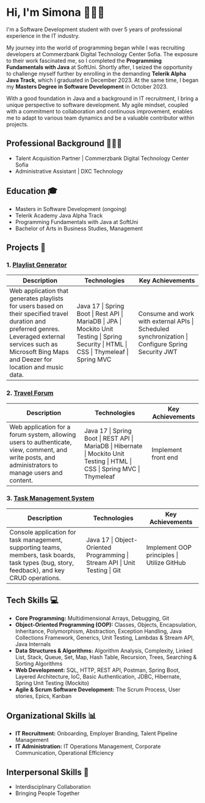 # Hi, I'm Simona 👩🏻‍💻

I'm a Software Development student with over 5 years of professional experience in the IT industry. 

My journey into the world of programming began while I was recruiting developers at Commerzbank Digital Technology Center Sofia. The exposure to their work fascinated me, so I completed the **Programming Fundamentals with Java** at SoftUni. Shortly after, I seized the opportunity to challenge myself further by enrolling in the demanding **Telerik Alpha Java Track**, which I graduated in December 2023. At the same time, I began my **Masters Degree in Software Development** in October 2023.

With a good foundation in Java and a background in IT recruitment, I bring a unique perspective to software development. My agile mindset, coupled with a commitment to collaboration and continuous improvement, enables me to adapt to various team dynamics and be a valuable contributor within projects.


## Professional Background 👩🏻‍💼

- Talent Acquisition Partner | Commerzbank Digital Technology Center Sofia
- Administrative Assistant | DXC Technology

## Education 🎓

- Masters in Software Development (ongoing)
- Telerik Academy Java Alpha Track
- Programming Fundamentals with Java at SoftUni
- Bachelor of Arts in Business Studies, Management

## Projects 🚀

### 1. [Playlist Generator](https://github.com/RidePalProject-Telerik-Academy/RidePalProject)

| **Description**    | **Technologies**                                                                  | **Key Achievements**                                       |
| ------------------- | ---------------------------------------------------------------------------------- | ----------------------------------------------------------- |
| Web application that generates playlists for users based on their specified travel duration and preferred genres. Leveraged external services such as Microsoft Bing Maps and Deezer for location and music data. | Java 17 \| Spring Boot \| Rest API \| MariaDB \| JPA \| Mockito Unit Testing \| Spring Security \| HTML \| CSS \| Thymeleaf \| Spring MVC | Consume and work with external APIs \| Scheduled synchronization \| Configure Spring Security JWT |

### 2. [Travel Forum](https://github.com/forumsystem/travel_forum)

| **Description**    | **Technologies**                                                                  | **Key Achievements**                                       |
| ------------------- | ---------------------------------------------------------------------------------- | ----------------------------------------------------------- |
| Web application for a forum system, allowing users to authenticate, view, comment, and write posts, and administrators to manage users and content. | Java 17 \| Spring Boot \| REST API \| MariaDB \| Hibernate \| Mockito Unit Testing \| HTML \| CSS \| Spring MVC \| Thymeleaf | Implement front end |


### 3. [Task Management System](https://github.com/simonanedeva/TaskManagementSystem)

| **Description**    | **Technologies**                                                                  | **Key Achievements**                                       |
| ------------------- | ---------------------------------------------------------------------------------- | ----------------------------------------------------------- |
| Console application for task management, supporting teams, members, task boards, task types (bug, story, feedback), and key CRUD operations. | Java 17 \| Object-Oriented Programming \| Stream API \| Unit Testing \| Git | Implement OOP principles \| Utilize GitHub |


## Tech Skills 💻

- **Core Programming:** Multidimensional Arrays, Debugging, Git
- **Object-Oriented Programming (OOP):** Classes, Objects, Encapsulation, Inheritance, Polymorphism, Abstraction, Exception Handling, Java Collections Framework, Generics, Unit Testing, Lambdas & Stream API, Java Internals
- **Data Structures & Algorithms:** Algorithm Analysis, Complexity, Linked List, Stack, Queue, Set, Map, Hash Table, Recursion, Trees, Searching & Sorting Algorithms
- **Web Development:** SQL, HTTP, REST API, Postman, Spring Boot, Layered Architecture, IoC, Basic Authentication, JDBC, Hibernate, Spring Unit Testing (Mockito)
- **Agile & Scrum Software Development:** The Scrum Process, User stories, Epics, Kanban   

## Organizational Skills 📊

- **IT Recruitment:** Onboarding, Employer Branding, Talent Pipeline Management
- **IT Administration:** IT Operations Management, Corporate Communication, Operational Efficiency

## Interpersonal Skills 🤝

- Interdisciplinary Collaboration
- Bringing People Together
